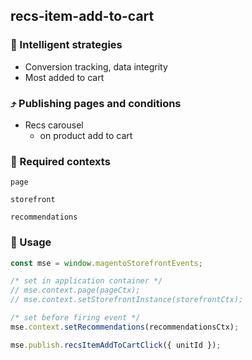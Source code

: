 ## recs-item-add-to-cart

### 🤖 Intelligent strategies

-   Conversion tracking, data integrity
-   Most added to cart

### ⤴️ Publishing pages and conditions

-   Recs carousel
    -   on product add to cart

### 🛄 Required contexts

`page`

`storefront`

`recommendations`

### 🔧 Usage

```javascript
const mse = window.magentoStorefrontEvents;

/* set in application container */
// mse.context.page(pageCtx);
// mse.context.setStorefrontInstance(storefrontCtx);

/* set before firing event */
mse.context.setRecommendations(recommendationsCtx);

mse.publish.recsItemAddToCartClick({ unitId });
```
